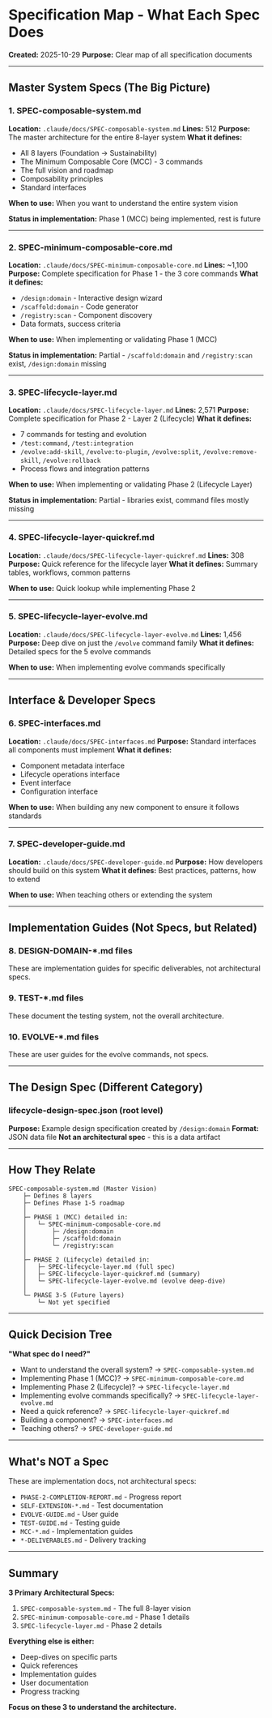 # Specification Map - What Each Spec Does

**Created:** 2025-10-29
**Purpose:** Clear map of all specification documents

---

## Master System Specs (The Big Picture)

### 1. **SPEC-composable-system.md**
**Location:** `.claude/docs/SPEC-composable-system.md`
**Lines:** 512
**Purpose:** The master architecture for the entire 8-layer system
**What it defines:**
- All 8 layers (Foundation → Sustainability)
- The Minimum Composable Core (MCC) - 3 commands
- The full vision and roadmap
- Composability principles
- Standard interfaces

**When to use:** When you want to understand the entire system vision

**Status in implementation:** Phase 1 (MCC) being implemented, rest is future

---

### 2. **SPEC-minimum-composable-core.md**
**Location:** `.claude/docs/SPEC-minimum-composable-core.md`
**Lines:** ~1,100
**Purpose:** Complete specification for Phase 1 - the 3 core commands
**What it defines:**
- `/design:domain` - Interactive design wizard
- `/scaffold:domain` - Code generator
- `/registry:scan` - Component discovery
- Data formats, success criteria

**When to use:** When implementing or validating Phase 1 (MCC)

**Status in implementation:** Partial - `/scaffold:domain` and `/registry:scan` exist, `/design:domain` missing

---

### 3. **SPEC-lifecycle-layer.md**
**Location:** `.claude/docs/SPEC-lifecycle-layer.md`
**Lines:** 2,571
**Purpose:** Complete specification for Phase 2 - Layer 2 (Lifecycle)
**What it defines:**
- 7 commands for testing and evolution
- `/test:command`, `/test:integration`
- `/evolve:add-skill`, `/evolve:to-plugin`, `/evolve:split`, `/evolve:remove-skill`, `/evolve:rollback`
- Process flows and integration patterns

**When to use:** When implementing or validating Phase 2 (Lifecycle Layer)

**Status in implementation:** Partial - libraries exist, command files mostly missing

---

### 4. **SPEC-lifecycle-layer-quickref.md**
**Location:** `.claude/docs/SPEC-lifecycle-layer-quickref.md`
**Lines:** 308
**Purpose:** Quick reference for the lifecycle layer
**What it defines:** Summary tables, workflows, common patterns

**When to use:** Quick lookup while implementing Phase 2

---

### 5. **SPEC-lifecycle-layer-evolve.md**
**Location:** `.claude/docs/SPEC-lifecycle-layer-evolve.md`
**Lines:** 1,456
**Purpose:** Deep dive on just the `/evolve` command family
**What it defines:** Detailed specs for the 5 evolve commands

**When to use:** When implementing evolve commands specifically

---

## Interface & Developer Specs

### 6. **SPEC-interfaces.md**
**Location:** `.claude/docs/SPEC-interfaces.md`
**Purpose:** Standard interfaces all components must implement
**What it defines:**
- Component metadata interface
- Lifecycle operations interface
- Event interface
- Configuration interface

**When to use:** When building any new component to ensure it follows standards

---

### 7. **SPEC-developer-guide.md**
**Location:** `.claude/docs/SPEC-developer-guide.md`
**Purpose:** How developers should build on this system
**What it defines:** Best practices, patterns, how to extend

**When to use:** When teaching others or extending the system

---

## Implementation Guides (Not Specs, but Related)

### 8. **DESIGN-DOMAIN-*.md files**
These are implementation guides for specific deliverables, not architectural specs.

### 9. **TEST-*.md files**
These document the testing system, not the overall architecture.

### 10. **EVOLVE-*.md files**
These are user guides for the evolve commands, not specs.

---

## The Design Spec (Different Category)

### **lifecycle-design-spec.json** (root level)
**Purpose:** Example design specification created by `/design:domain`
**Format:** JSON data file
**Not an architectural spec** - this is a data artifact

---

## How They Relate

```
SPEC-composable-system.md (Master Vision)
    ├─ Defines 8 layers
    ├─ Defines Phase 1-5 roadmap
    │
    ├─ PHASE 1 (MCC) detailed in:
    │   └─ SPEC-minimum-composable-core.md
    │       ├─ /design:domain
    │       ├─ /scaffold:domain
    │       └─ /registry:scan
    │
    ├─ PHASE 2 (Lifecycle) detailed in:
    │   ├─ SPEC-lifecycle-layer.md (full spec)
    │   ├─ SPEC-lifecycle-layer-quickref.md (summary)
    │   └─ SPEC-lifecycle-layer-evolve.md (evolve deep-dive)
    │
    └─ PHASE 3-5 (Future layers)
        └─ Not yet specified
```

---

## Quick Decision Tree

**"What spec do I need?"**

- Want to understand the overall system? → `SPEC-composable-system.md`
- Implementing Phase 1 (MCC)? → `SPEC-minimum-composable-core.md`
- Implementing Phase 2 (Lifecycle)? → `SPEC-lifecycle-layer.md`
- Implementing evolve commands specifically? → `SPEC-lifecycle-layer-evolve.md`
- Need a quick reference? → `SPEC-lifecycle-layer-quickref.md`
- Building a component? → `SPEC-interfaces.md`
- Teaching others? → `SPEC-developer-guide.md`

---

## What's NOT a Spec

These are implementation docs, not architectural specs:
- `PHASE-2-COMPLETION-REPORT.md` - Progress report
- `SELF-EXTENSION-*.md` - Test documentation
- `EVOLVE-GUIDE.md` - User guide
- `TEST-GUIDE.md` - Testing guide
- `MCC-*.md` - Implementation guides
- `*-DELIVERABLES.md` - Delivery tracking

---

## Summary

**3 Primary Architectural Specs:**
1. `SPEC-composable-system.md` - The full 8-layer vision
2. `SPEC-minimum-composable-core.md` - Phase 1 details
3. `SPEC-lifecycle-layer.md` - Phase 2 details

**Everything else is either:**
- Deep-dives on specific parts
- Quick references
- Implementation guides
- User documentation
- Progress tracking

**Focus on these 3 to understand the architecture.**
